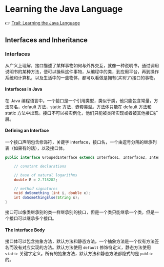 # Learning the Java Language

👉 [Trail: Learning the Java Language](https://docs.oracle.com/javase/tutorial/java/index.html)

## Interfaces and Inheritance

### Interfaces

从广义上理解，接口描述了某样事物如何与外界交互，就像一种说明书，通过调用说明书的某种方法，便可以操纵这件事物，从编程中的类，到应用平台，再到操作系统和计算机，以及生活中的一些物体，都可以看做是拥有(_实现了_)接口的事物。

#### Interfaces in Java

在 Java 编程语言中，一个接口是一个引用类型，类似于类，他只能包含常量，方法签名，default 方法，static 方法，嵌套类型。方法体只能在 default 方法和 static 方法中出现。接口不可以被实例化，他们只能被类所实现或者被其他接口扩展。

#### Defining an Interface

一个接口声明包含修饰符，关键字 interface，接口名，一个由逗号分隔的继承列表（如果有的话），以及接口体。

```java
public interface GroupedInterface extends Interface1, Interface2, Interface3 {

    // constant declarations

    // base of natural logarithms
    double E = 2.718282;

    // method signatures
    void doSomething (int i, double x);
    int doSomethingElse(String s);
}
```

接口可以像类继承别的类一样继承别的接口，但是一个类只能继承一个类，但是一个接口可以继承多个接口。

#### The Interface Body

接口体可以包含抽象方法，默认方法和静态方法。一个抽象方法是一个仅有方法签名而没有对应实现的方法。默认方法使用 `default` 修饰符定义，静态方法使用 `static` 关键字定义。所有的抽象方法，默认方法和静态方法都隐式的是 `public` 的。
